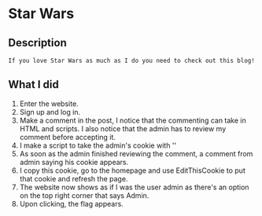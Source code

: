 # Star Wars

## Description
```
If you love Star Wars as much as I do you need to check out this blog!
```

## What I did

1.  Enter the website.
2.  Sign up and log in.
3.  Make a comment in the post, I notice that the commenting can take in HTML and scripts. I also notice that the admin has to review my comment before accepting it.
4.  I make a script to take the admin's cookie with '<script>var test123=new XMLHttpRequest();test123.open('POST', '/comment/1', true);test123.setRequestHeader('Content-type', 'application/x-www-form-urlencoded');test123.send('content='+document.cookie);</script>'
5.  As soon as the admin finished reviewing the comment, a comment from admin saying his cookie appears.
6.  I copy this cookie, go to the homepage and use EditThisCookie to put that cookie and refresh the page.
7.  The website now shows as if I was the user admin as there's an option on the top right corner that says Admin.
8.  Upon clicking, the flag appears.
